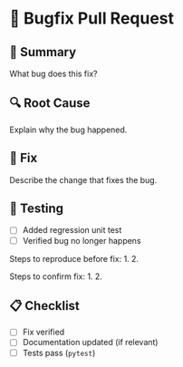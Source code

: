 # 🐛 Bugfix Pull Request

## 🧾 Summary
What bug does this fix?

## 🔍 Root Cause
Explain why the bug happened.

## 🔧 Fix
Describe the change that fixes the bug.

## 🧪 Testing
- [ ] Added regression unit test
- [ ] Verified bug no longer happens

Steps to reproduce before fix:
1. 
2. 

Steps to confirm fix:
1. 
2. 

## 📋 Checklist
- [ ] Fix verified
- [ ] Documentation updated (if relevant)
- [ ] Tests pass (`pytest`)
